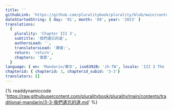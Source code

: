 ```yaml
---
title: ''
githubLink: 'https://github.com/pluralitybook/plurality/blob/main/contents/traditional-mandarin/3-3-我們遺忘的道.md'
dateStartedString: { day: '01', month: '08', year: '2023' }
translations:
  {
    plurality: 'Chapter III 3',
    subtitle: '我們遺忘的道',
    authorsLead: '',
    translatorsLead: '譯者:',
    return: 'return',
    chapters: '章節',
  }
language: { en: 'Mandarin/華文', iso6392B: 'zh-TW', locale: 'III 3 The Lost Dao ' }
chapterid: { chapterid: 3, chapterid_subid: '3-3'}
translators: []
---
```

{% readdynamiccode 'https://raw.githubusercontent.com/pluralitybook/plurality/main/contents/traditional-mandarin/3-3-我們遺忘的道.md' %}
